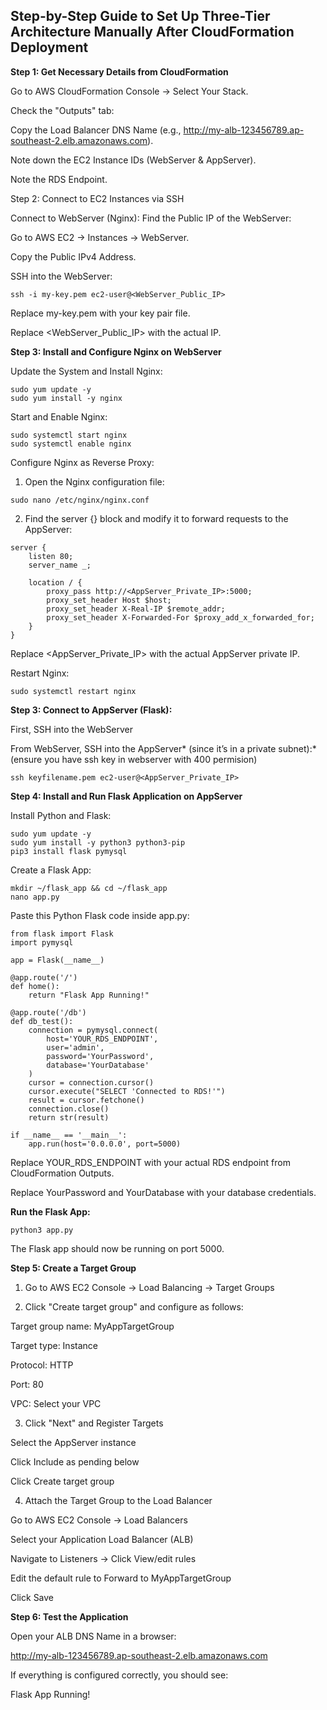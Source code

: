 ## Step-by-Step Guide to Set Up Three-Tier Architecture Manually After CloudFormation Deployment

**Step 1: Get Necessary Details from CloudFormation**

Go to AWS CloudFormation Console → Select Your Stack.

Check the "Outputs" tab:

Copy the Load Balancer DNS Name (e.g., http://my-alb-123456789.ap-southeast-2.elb.amazonaws.com).

Note down the EC2 Instance IDs (WebServer & AppServer).

Note the RDS Endpoint.

Step 2: Connect to EC2 Instances via SSH

Connect to WebServer (Nginx):
Find the Public IP of the WebServer:

Go to AWS EC2 → Instances → WebServer.

Copy the Public IPv4 Address.

SSH into the WebServer:
```
ssh -i my-key.pem ec2-user@<WebServer_Public_IP>
```
Replace my-key.pem with your key pair file.

Replace <WebServer_Public_IP> with the actual IP.

**Step 3: Install and Configure Nginx on WebServer**

Update the System and Install Nginx:
```
sudo yum update -y
sudo yum install -y nginx
```
Start and Enable Nginx:
```
sudo systemctl start nginx
sudo systemctl enable nginx
```
Configure Nginx as Reverse Proxy:

1. Open the Nginx configuration file:
```
sudo nano /etc/nginx/nginx.conf
```
2. Find the server {} block and modify it to forward requests to the AppServer:
```
server {
    listen 80;
    server_name _;

    location / {
        proxy_pass http://<AppServer_Private_IP>:5000;
        proxy_set_header Host $host;
        proxy_set_header X-Real-IP $remote_addr;
        proxy_set_header X-Forwarded-For $proxy_add_x_forwarded_for;
    }
}
```
Replace <AppServer_Private_IP> with the actual AppServer private IP.

Restart Nginx:
```
sudo systemctl restart nginx
```

**Step 3: Connect to AppServer (Flask):**

First, SSH into the WebServer

From WebServer, SSH into the AppServer* (since it’s in a private subnet):*
(ensure you have ssh key in webserver with 400 permision)
```
ssh keyfilename.pem ec2-user@<AppServer_Private_IP>
```
**Step 4: Install and Run Flask Application on AppServer**

Install Python and Flask:
```
sudo yum update -y
sudo yum install -y python3 python3-pip
pip3 install flask pymysql
```
Create a Flask App:
```
mkdir ~/flask_app && cd ~/flask_app
nano app.py
```
Paste this Python Flask code inside app.py:
```
from flask import Flask
import pymysql

app = Flask(__name__)

@app.route('/')
def home():
    return "Flask App Running!"

@app.route('/db')
def db_test():
    connection = pymysql.connect(
        host='YOUR_RDS_ENDPOINT',
        user='admin',
        password='YourPassword',
        database='YourDatabase'
    )
    cursor = connection.cursor()
    cursor.execute("SELECT 'Connected to RDS!'")
    result = cursor.fetchone()
    connection.close()
    return str(result)

if __name__ == '__main__':
    app.run(host='0.0.0.0', port=5000)
```
Replace YOUR_RDS_ENDPOINT with your actual RDS endpoint from CloudFormation Outputs.

Replace YourPassword and YourDatabase with your database credentials.

**Run the Flask App:**
```
python3 app.py
```
The Flask app should now be running on port 5000.

**Step 5: Create a Target Group**

1. Go to AWS EC2 Console → Load Balancing → Target Groups

2. Click "Create target group" and configure as follows:

Target group name: MyAppTargetGroup

Target type: Instance

Protocol: HTTP

Port: 80

VPC: Select your VPC

3. Click "Next" and Register Targets

Select the AppServer instance

Click Include as pending below

Click Create target group

4. Attach the Target Group to the Load Balancer

Go to AWS EC2 Console → Load Balancers

Select your Application Load Balancer (ALB)

Navigate to Listeners → Click View/edit rules

Edit the default rule to Forward to MyAppTargetGroup

Click Save

**Step 6: Test the Application**

Open your ALB DNS Name in a browser:

http://my-alb-123456789.ap-southeast-2.elb.amazonaws.com

If everything is configured correctly, you should see:

Flask App Running!


